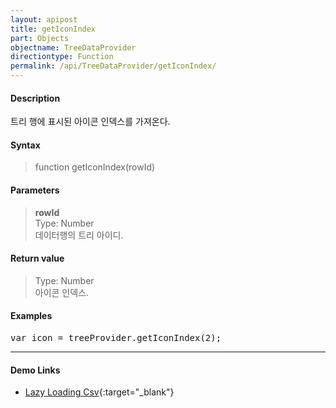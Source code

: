 ```yaml
---
layout: apipost
title: getIconIndex
part: Objects
objectname: TreeDataProvider
directiontype: Function
permalink: /api/TreeDataProvider/getIconIndex/
---
```



#### Description

 트리 행에 표시된 아이콘 인덱스를 가져온다.  

#### Syntax

> function getIconIndex(rowId)  

#### Parameters

> **rowId**  
> Type: Number  
> 데이터행의 트리 아이디.  

#### Return value

> Type: Number  
> 아이콘 인덱스.  

#### Examples 

<pre class="prettyprint">
var icon = treeProvider.getIconIndex(2);
</pre>

---

#### Demo Links

* [Lazy Loading Csv](http://demo.realgrid.net/Demo/TreeLazyLoading2){:target="_blank"} 